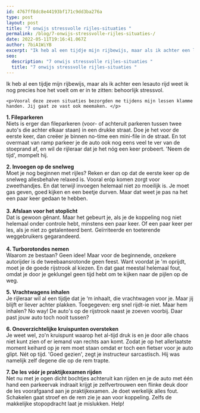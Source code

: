 ```yaml
---
id: 4767ff8dc8e44193bf171c9dd3ba276a
type: post
layout: post
title: "7 onwijs stressvolle rijles-situaties "
permalink: /blog/7-onwijs-stressvolle-rijles-situaties-/
date: 2022-05-11T19:16:41.067Z
author: 7biA1WiYB
excerpt: "Ik heb al een tijdje mijn rijbewijs, maar als ik achter een lesauto rijd weet ik nog precies hoe het voelt om er in te zitten: behoorlijk stressvol.  "
seo:
  description: "7 onwijs stressvolle rijles-situaties "
  title: "7 onwijs stressvolle rijles-situaties "
---
```

Ik heb al een tijdje mijn rijbewijs, maar als ik achter een lesauto rijd weet ik nog precies hoe het voelt om er in te zitten: behoorlijk stressvol.  

    <p>Vooral deze zeven situaties bezorgden me tijdens mijn lessen klamme handen. Jij gaat ze vast ook meemaken. </p>
<p><strong>1. Fileparkeren</strong><br>Niets is erger dan fileparkeren (voor- of achteruit parkeren tussen twee auto's die achter elkaar staan) in een drukke straat. Doe je het voor de eerste keer, dan creëer je binnen no-time een mini-file in de straat. En tot overmaat van ramp parkeer je de auto ook nog eens veel te ver van de stoeprand af, en wil de rijleraar dat je het nóg een keer probeert. 'Neem de tijd', mompelt hij. </p>
<p><strong>2. Invoegen op de snelweg</strong><br>Moet je nog beginnen met rijles? Reken er dan op dat de eerste keer op de snelweg allesbehalve relaxed is. Vooral eróp komen zorgt voor zweethandjes. En dat terwijl invoegen helemaal niet zo moeilijk is. Je moet gas geven, goed kijken en een beetje durven. Maar dat weet je pas na het een paar keer gedaan te hebben. <br><br><strong>3. Afslaan voor het stoplicht </strong><br>Dat is gewoon gênant. Maar het gebeurt je, als je de koppeling nog niet helemaal onder controle hebt, minstens een paar keer. Of een paar keer per les, als je niet zo getalenteerd bent. Geïrriteerde en toeterende weggebruikers gegarandeerd. <br><br><strong>4. Turborotondes nemen</strong><br>Waarom ze bestaan? Geen idee! Maar voor de beginnende, onzekere autorijder is de tweebaansrotonde geen feest. Want voordat je 'm oprijdt, moet je de goede rijstrook al kiezen. En dat gaat meestal helemaal fout, omdat je door je geklungel geen tijd hebt om te kijken naar de pijlen op de weg. </p>
<p><strong>5. </strong><strong>Vrachtwagens inhalen</strong><br>Je rijleraar wil al een tijdje dat je ‘m inhaalt, die vrachtwagen voor je. Maar jij blijft er liever achter plakken. Toegegeven: erg snel rijdt-ie niet. Maar hem inhalen? No way! De auto's op de rijstrook naast je zoeven voorbij. Daar past jouw auto toch nooit tussen?</p>
<p><strong>6. Onoverzichtelijke kruispunten oversteken</strong><br>Je weet wel, zo'n kruispunt waarop het al-tijd druk is en je door alle chaos niet kunt zien of er iemand van rechts aan komt. Zodat je op het allerlaatste moment keihard op je rem moet staan omdat er toch een fietser voor je auto glipt. Nét op tijd. 'Goed gezien', zegt je instructeur sarcastisch. Hij was namelijk zelf degene die op de rem trapte.</p>
<p><strong>7. De les vóór je praktijkexamen rijden</strong><br>Net nu met je ogen dicht bochtjes achteruit kan rijden en je de auto met één hand een parkeervak indraait krijgt je zelfvertrouwen een flinke deuk door de les voorafgaand aan je praktijkexamen. Je doet werkelijk alles fout. Schakelen gaat stroef en de rem zie je aan voor koppeling. Zelfs de makkelijke stopopdracht laat je mislukken. Help! </p>  
